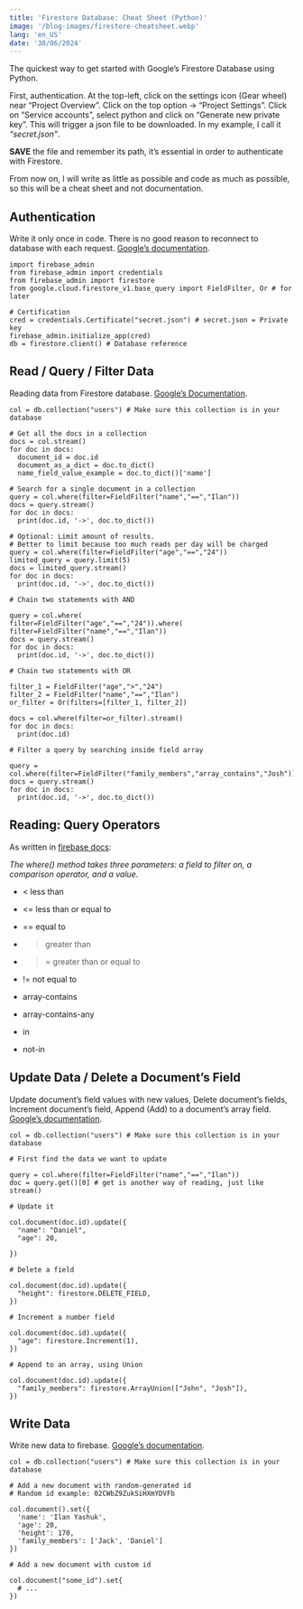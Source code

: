 ```yaml
---
title: 'Firestore Database: Cheat Sheet (Python)'
image: '/blog-images/firestore-cheatsheet.webp'
lang: 'en_US'
date: '30/06/2024'
---
```

The quickest way to get started with Google’s Firestore Database using Python.

First, authentication. At the top-left, click on the settings icon (Gear wheel) near “Project Overview”. Click on the top option -> “Project Settings”. Click on “Service accounts”, select python and click on “Generate new private key”. This will trigger a json file to be downloaded. In my example, I call it *“secret.json”*.

**SAVE** the file and remember its path, it’s essential in order to authenticate with Firestore.

From now on, I will write as little as possible and code as much as possible, so this will be a cheat sheet and not documentation.

## Authentication

Write it only once in code. There is no good reason to reconnect to database with each request. [Google’s documentation](https://firebase.google.com/docs/firestore/quickstart#initialize).

```
import firebase_admin
from firebase_admin import credentials
from firebase_admin import firestore
from google.cloud.firestore_v1.base_query import FieldFilter, Or # for later

# Certification
cred = credentials.Certificate("secret.json") # secret.json = Private key
firebase_admin.initialize_app(cred)
db = firestore.client() # Database reference
```

## Read / Query / Filter Data

Reading data from Firestore database. [Google’s Documentation](https://firebase.google.com/docs/firestore/query-data/get-data#get_a_document).

```
col = db.collection("users") # Make sure this collection is in your database

# Get all the docs in a collection
docs = col.stream()
for doc in docs:
  document_id = doc.id
  document_as_a_dict = doc.to_dict()
  name_field_value_example = doc.to_dict()['name']

# Search for a single document in a collection
query = col.where(filter=FieldFilter("name","==","Ilan"))
docs = query.stream()
for doc in docs:
  print(doc.id, '->', doc.to_dict())

# Optional: Limit amount of results.
# Better to limit because too much reads per day will be charged
query = col.where(filter=FieldFilter("age","==","24"))
limited_query = query.limit(5)
docs = limited_query.stream()
for doc in docs:
  print(doc.id, '->', doc.to_dict())

# Chain two statements with AND

query = col.where(
filter=FieldFilter("age","==","24")).where(
filter=FieldFilter("name","==","Ilan"))
docs = query.stream()
for doc in docs:
  print(doc.id, '->', doc.to_dict())

# Chain two statements with OR

filter_1 = FieldFilter("age",">","24")
filter_2 = FieldFilter("name","==","Ilan")
or_filter = Or(filters=[filter_1, filter_2])

docs = col.where(filter=or_filter).stream()
for doc in docs:
  print(doc.id)

# Filter a query by searching inside field array

query = col.where(filter=FieldFilter("family_members","array_contains","Josh"))
docs = query.stream()
for doc in docs:
  print(doc.id, '->', doc.to_dict())
  ```

## Reading: Query Operators

As written in [firebase docs](https://firebase.google.com/docs/firestore/query-data/queries#query_operators):

*The where() method takes three parameters: a field to filter on, a comparison operator, and a value.*

- < less than

- <= less than or equal to

- == equal to

- > greater than
 
- >= greater than or equal to

- != not equal to

- array-contains

- array-contains-any

- in

- not-in

## Update Data / Delete a Document’s Field

Update document’s field values with new values, Delete document’s fields, Increment document’s field, Append (Add) to a document’s array field. [Google’s documentation](https://firebase.google.com/docs/firestore/manage-data/add-data#update-data).

```
col = db.collection("users") # Make sure this collection is in your database

# First find the data we want to update

query = col.where(filter=FieldFilter("name","==","Ilan"))
doc = query.get()[0] # get is another way of reading, just like stream()

# Update it

col.document(doc.id).update({
  "name": "Daniel",
  "age": 20,
   
})

# Delete a field

col.document(doc.id).update({
  "height": firestore.DELETE_FIELD,
})

# Increment a number field

col.document(doc.id).update({
  "age": firestore.Increment(1),
})

# Append to an array, using Union

col.document(doc.id).update({
  "family_members": firestore.ArrayUnion(["John", "Josh"]),
})
```

## Write Data

Write new data to firebase. [Google’s documentation](https://firebase.google.com/docs/firestore/manage-data/add-data#add_a_document).

```
col = db.collection("users") # Make sure this collection is in your database

# Add a new document with random-generated id
# Random id example: 02CWbZ9ZukSiHXmYDVFb

col.document().set({
  'name': 'Ilan Yashuk',
  'age': 20,
  'height': 170,
  'family_members': ['Jack', 'Daniel']
})

# Add a new document with custom id

col.document("some_id").set{
  # ...
})
```

